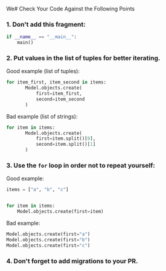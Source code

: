 We# Сheck Your Code Against the Following Points

### 1. Don't add this fragment:
```python
if __name__ == "__main__":
    main()
```
### 2. Put values in the list of tuples for better iterating.

Good example (list of tuples):
```python
for item_first, item_second in items:
       Model.objects.create(
           first=item_first,
           second=item_second
       )
```

Bad example (list of strings):
```python
for item in items:
       Model.objects.create(
           first=item.split()[0],
           second=item.split()[1]
       )
```

### 3. Use the `for` loop in order not to repeat yourself:

Good example:
```python
items = ["a", "b", "c"]


for item in items:
    Model.objects.create(first=item)
```

Bad example:
```python
Model.objects.create(first="a")
Model.objects.create(first="b")
Model.objects.create(first="c")
```

### 4. Don't forget to add migrations to your PR.

